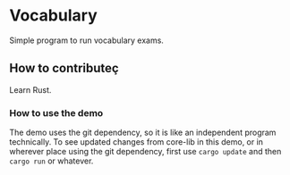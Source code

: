 # Vocabulary

Simple program to run vocabulary exams.

## How to contributeç

Learn Rust.

### How to use the demo

The demo uses the git dependency, so it is like an independent program technically. To see updated changes from core-lib in this demo, or in wherever place using the git dependency, first use `cargo update` and then `cargo run` or whatever.
